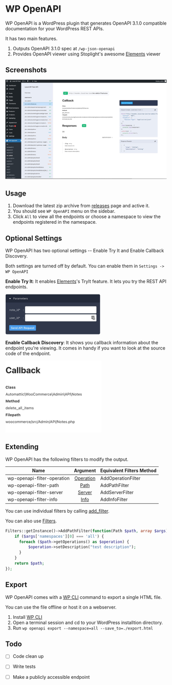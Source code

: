 # WP OpenAPI

WP OpenAPI is a WordPress plugin that generates OpenAPI 3.1.0 compatible documentation for your WordPress REST APIs.

It has two main features.

1. Outputs OpenAPI 3.1.0 spec at `/wp-json-openapi`
2. Provides OpenAPI viewer using Stoplight's awesome [Elements](https://github.com/stoplightio/elements) viewer


## Screenshots

![screenshot](./screenshots/screenshot1.jpg)


## Usage

1. Download the latest zip archive from [releases](https://github.com/moon0326/wp-openapi/releases) page and active it.
2. You should see `WP OpenAPI` menu on the sidebar.
3. Click `All` to view all the endpoints or choose a namespace to view the endpoints registered in the namespace.

## Optional Settings

WP OpenAPI has two optional settings -- Enable Try It and Enable Callback Discovery. 

Both settings are turned off by default.
You can enable them in `Settings -> WP OpenAPI`


**Enable Try It**: It enables [Elements](https://github.com/stoplightio/elements)'s TryIt feature. It lets you try the REST API endpoints.

<img src='./screenshots/tryit.jpg' width='300'>


**Enable Callback Discovery**: It shows you callback information about the endpoint you're viewing. 
It comes in handy if you want to look at the source code of the endpoint.

<img src='./screenshots/callback.jpg' width='300'>


## Extending

WP OpenAPI has the following filters to modify the output.


| Name        | Argument        | Equivalent Filters Method |
| ------------- |:-------------:|------------------------------------|
| wp-openapi-filter-operation      | [Operation](./src/Spec/Operation.php) | AddOperationFilter |
|wp-openapi-filter-path      | [Path](./src/Spec/Path.php)      | AddPathFilter |
| wp-openapi-filter-server | [Server](./src/Spec/Server.php)   |   AddServerFilter |
| wp-openapi-filter-info | [Info](./src/Spec/Info.php) | AddInfoFilter |

You can use individual filters by calling [add_filter](https://developer.wordpress.org/reference/functions/add_filter/). 

You can also use [Filters](./src/Filters.php).


```php
Filters::getInstance()->AddPathFilter(function(Path $path, array $args) {
    if ($args['namespaces'][0] === 'all') {
      foreach ($path->getOperations() as $operation) {
          $operation->setDescription("test description");
      }
    }
    return $path;
});
```

## Export

WP OpenAPI comes with a [WP CLI](https://wp-cli.org/) command to export a single HTML file. 

You can use the file offline or host it on a webserver.

1. Install [WP CLI](https://wp-cli.org/) 
2. Open a terminal session and cd to your WordPress installtion directory.
3. Run `wp openapi export --namespace=all --save_to=./export.html`


## Todo

- [ ] Code clean up 
- [ ] Write tests
- [ ] Make a publicly accessible endpoint

